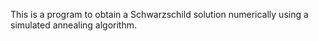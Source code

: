 This is a program to obtain a Schwarzschild solution numerically using a simulated annealing algorithm.
